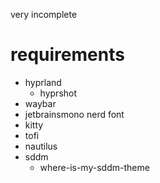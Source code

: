 very incomplete

# requirements
- hyprland
  - hyprshot
- waybar
- jetbrainsmono nerd font
- kitty
- tofi
- nautilus
- sddm
  - where-is-my-sddm-theme
